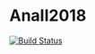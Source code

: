 # AnaII2018

[![Build Status](https://travis-ci.com/BB20101997/AnaII2018.svg?token=QcRqrxpHz6YKnWg5fc6g&branch=master)](https://travis-ci.com/BB20101997/AnaII2018)
